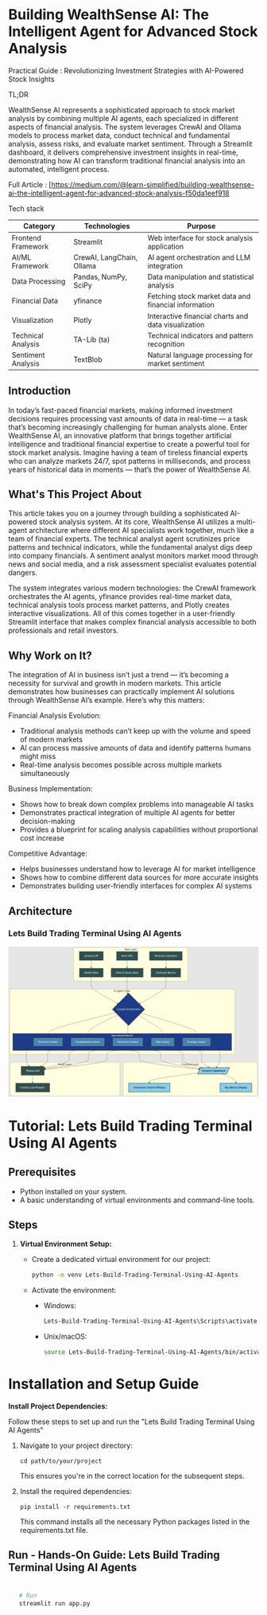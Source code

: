 # Building WealthSense AI: The Intelligent Agent for Advanced Stock Analysis

Practical Guide : Revolutionizing Investment Strategies with AI-Powered Stock Insights

TL;DR

WealthSense AI represents a sophisticated approach to stock market analysis by combining multiple AI agents, each specialized in different aspects of financial analysis. The system leverages CrewAI and Ollama models to process market data, conduct technical and fundamental analysis, assess risks, and evaluate market sentiment. Through a Streamlit dashboard, it delivers comprehensive investment insights in real-time, demonstrating how AI can transform traditional financial analysis into an automated, intelligent process.

Full Article : [https://medium.com/@learn-simplified/building-wealthsense-ai-the-intelligent-agent-for-advanced-stock-analysis-f50da1eef918



Tech stack

| Category | Technologies | Purpose |
|----------|--------------|---------|
| Frontend Framework | Streamlit | Web interface for stock analysis application |
| AI/ML Framework | CrewAI, LangChain, Ollama | AI agent orchestration and LLM integration |
| Data Processing | Pandas, NumPy, SciPy | Data manipulation and statistical analysis |
| Financial Data | yfinance | Fetching stock market data and financial information |
| Visualization | Plotly | Interactive financial charts and data visualization |
| Technical Analysis | TA-Lib (ta) | Technical indicators and pattern recognition |
| Sentiment Analysis | TextBlob | Natural language processing for market sentiment |



## Introduction
In today’s fast-paced financial markets, making informed investment decisions requires processing vast amounts of data in real-time — a task that’s becoming increasingly challenging for human analysts alone. Enter WealthSense AI, an innovative platform that brings together artificial intelligence and traditional financial expertise to create a powerful tool for stock market analysis. Imagine having a team of tireless financial experts who can analyze markets 24/7, spot patterns in milliseconds, and process years of historical data in moments — that’s the power of WealthSense AI.
   
## What's This Project About

This article takes you on a journey through building a sophisticated AI-powered stock analysis system. At its core, WealthSense AI utilizes a multi-agent architecture where different AI specialists work together, much like a team of financial experts. The technical analyst agent scrutinizes price patterns and technical indicators, while the fundamental analyst digs deep into company financials. A sentiment analyst monitors market mood through news and social media, and a risk assessment specialist evaluates potential dangers.

The system integrates various modern technologies: the CrewAI framework orchestrates the AI agents, yfinance provides real-time market data, technical analysis tools process market patterns, and Plotly creates interactive visualizations. All of this comes together in a user-friendly Streamlit interface that makes complex financial analysis accessible to both professionals and retail investors.

## Why Work on It?

The integration of AI in business isn’t just a trend — it’s becoming a necessity for survival and growth in modern markets. This article demonstrates how businesses can practically implement AI solutions through WealthSense AI’s example. Here’s why this matters:

Financial Analysis Evolution:

- Traditional analysis methods can’t keep up with the volume and speed of modern markets
- AI can process massive amounts of data and identify patterns humans might miss
- Real-time analysis becomes possible across multiple markets simultaneously

Business Implementation:

- Shows how to break down complex problems into manageable AI tasks
- Demonstrates practical integration of multiple AI agents for better decision-making
- Provides a blueprint for scaling analysis capabilities without proportional cost increase

Competitive Advantage:

- Helps businesses understand how to leverage AI for market intelligence
- Shows how to combine different data sources for more accurate insights
- Demonstrates building user-friendly interfaces for complex AI systems

## Architecture

### Lets Build Trading Terminal Using AI Agents


![Design Diagram](design_docs/design.jpg)


# Tutorial: Lets Build Trading Terminal Using AI Agents

## Prerequisites
- Python installed on your system.
- A basic understanding of virtual environments and command-line tools.

## Steps

1. **Virtual Environment Setup:**
   - Create a dedicated virtual environment for our project:
   
     ```bash
     python -m venv Lets-Build-Trading-Terminal-Using-AI-Agents
     ```
   - Activate the environment:
   
     - Windows:
       ```bash
       Lets-Build-Trading-Terminal-Using-AI-Agents\Scripts\activate       
       ```
     - Unix/macOS:
       ```bash
       source Lets-Build-Trading-Terminal-Using-AI-Agents/bin/activate
       ```
   

# Installation and Setup Guide

**Install Project Dependencies:**

Follow these steps to set up and run the  "Lets Build Trading Terminal Using AI Agents"

1. Navigate to your project directory:
   ```
   cd path/to/your/project
   ```
   This ensures you're in the correct location for the subsequent steps.

2. Install the required dependencies:
   ```
   pip install -r requirements.txt   
   ```
   This command installs all the necessary Python packages listed in the requirements.txt file.


## Run - Hands-On Guide: Lets Build Trading Terminal Using AI Agents

   ```bash 
     
      # Run 
      streamlit run app.py
      
   ```


   